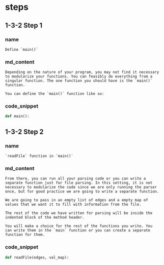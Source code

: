 <!--title={Writing a Main Function}-->

<!--badges={Python:22,Algorithms:11}-->

<!--concepts={directedGraphs, introToGraphs, useOfGraphs}-->

# steps

## 1-3-2 Step 1

### name

```
Define `main()`
```

### md_content

```
Depending on the nature of your program, you may not find it necessary to modularize your functions. You can feasibly do everything from a singular function. The one function you should have is the `main()` function.

You can define the `main()` function like so:
```

### code_snippet

```python
def main():
```

## 1-3-2 Step 2

### name

```
`readFile` function in `main()`
```

### md_content

```
From there, you can run all your parsing code or you can write a separate function just for file parsing. In this setting, it is not necessary to modularize the code since we are only running the parser once, but for good practice we are going to write a separate function.

We are going to pass in an empty list of edges and a empty map of values that we want it to fill with information from the file.

The rest of the code we have written for parsing will be inside the indented block of the method header.

You will make a choice for the rest of the functions you write. You can write them in the `main` function or you can create a separate function for them.
```

### code_snippet

```python
def readFile(edges, val_map):
```

